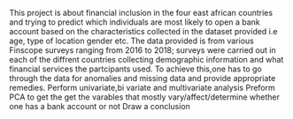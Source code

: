 This project is about financial inclusion in the four east african countries and trying to predict which individuals are most likely to open a bank account based on the characteristics collected in the dataset provided i.e age, type of location gender etc.
The data provided is from various Finscope surveys ranging from 2016 to 2018; surveys were carried out in each of the diffrent countries collecting demographic information and what financial services the partcipants used.
To achieve this,one has to go through the data for anomalies and missing data and provide appropriate remedies.
Perform univariate,bi variate and multivariate analysis
Preform PCA to get the get the varables that mostly vary/affect/determine whether one has a bank account or not 
Draw a conclusion
